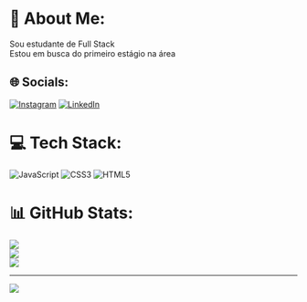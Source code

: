 # 💫 About Me:
Sou estudante de Full Stack<br>Estou em busca do primeiro estágio na área


## 🌐 Socials:
[![Instagram](https://img.shields.io/badge/Instagram-%23E4405F.svg?logo=Instagram&logoColor=white)](https://instagram.com/_theher1que_) [![LinkedIn](https://img.shields.io/badge/LinkedIn-%230077B5.svg?logo=linkedin&logoColor=white)]([https://linkedin.com/in/https://www.linkedin.com/in/henrique-almeida-b93b3a233/](https://www.linkedin.com/in/henrique-almeida-b93b3a233/)) 

# 💻 Tech Stack:
![JavaScript](https://img.shields.io/badge/javascript-%23323330.svg?style=for-the-badge&logo=javascript&logoColor=%23F7DF1E) ![CSS3](https://img.shields.io/badge/css3-%231572B6.svg?style=for-the-badge&logo=css3&logoColor=white) ![HTML5](https://img.shields.io/badge/html5-%23E34F26.svg?style=for-the-badge&logo=html5&logoColor=white)
# 📊 GitHub Stats:
![](https://github-readme-stats.vercel.app/api?username=HenriqueTheAlmeida&theme=dracula&hide_border=true&include_all_commits=true&count_private=false)<br/>
![](https://github-readme-streak-stats.herokuapp.com/?user=HenriqueTheAlmeida&theme=dracula&hide_border=true)<br/>
![](https://github-readme-stats.vercel.app/api/top-langs/?username=HenriqueTheAlmeida&theme=dracula&hide_border=true&include_all_commits=true&count_private=false&layout=compact)

---
[![](https://visitcount.itsvg.in/api?id=HenriqueTheAlmeida&icon=0&color=0)](https://visitcount.itsvg.in)

<!-- Proudly created with GPRM ( https://gprm.itsvg.in ) -->
